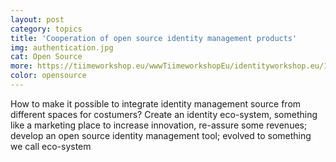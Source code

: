```yaml
---
layout: post
category: topics
title: 'Cooperation of open source identity management products'
img: authentication.jpg
cat: Open Source
more: https://tiimeworkshop.eu/wwwTiimeworkshopEu/identityworkshop.eu/17-proceedings-2015.html
color: opensource
---
```


How to make it possible to integrate identity management source from different spaces for costumers?  Create an identity eco-system, something like a marketing place to increase innovation, re-assure some revenues; develop an open source identity management tool;
evolved to something we call eco-system 